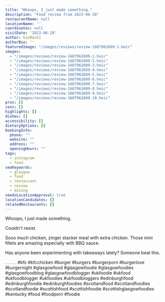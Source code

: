 ```yaml
---
title: "Whoops, I just made something."
description: "Food review from 2023-06-28"
restaurantName: null
locationName: ''
coordinates: null
visitDate: '2023-06-28'
author: GusMack1
authorBio: ''
featuredImage: "/images/reviews/review-1687962609-1.heic"
images:
  - "/images/reviews/review-1687962609-1.heic"
  - "/images/reviews/review-1687962609-2.heic"
  - "/images/reviews/review-1687962609-3.heic"
  - "/images/reviews/review-1687962609-4.heic"
  - "/images/reviews/review-1687962609-5.heic"
  - "/images/reviews/review-1687962609-6.heic"
  - "/images/reviews/review-1687962609-7.heic"
  - "/images/reviews/review-1687962609-8.heic"
  - "/images/reviews/review-1687962609-9.heic"
  - "/images/reviews/review-1687962609-10.heic"
pros: []
cons: []
highlights: []
dishes: []
accessibility: []
dietaryOptions: []
bookingInfo:
  phone: ""
  website: ""
  address: ""
  openingHours: ""
tags:
  - instagram
  - food
seoKeywords:
  - glasgow
  - food
  - restaurant
  - review
  - dining
needsLocationApproval: true
locationCandidates: []
relatedRestaurants: []
---
```


Whoops, I just made something. 

Couldn't resist. 

Sooo much chicken, zinger stacker meal with extra chicken. Those mini fillets are amazing especially with BBQ sauce. 

Has anyone been experimenting with takeaways lately? Someone beat this.

.
.
.
.
.
#kfc #kfcchicken #burger #burgers #burgerporn #burgerlove #burgernight #glasgowfood #glasgowfoodie #glasgowfoodies #glasgowfoodblog #glasgowfoodblogger #ukfoodie #ukfood #ukfoodblogger #ukfoodies #ukfoodbloggers #edinburghfood #edinburghfoodie #edinburghfoodies #scotlandfood #scotlandfoodies #scotlandfoodie #scottishfood #scottishfoodie #scottishglasgowfoodies #kentucky #food #foodporn #foodie
